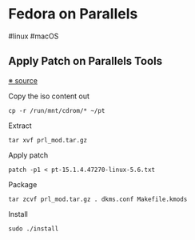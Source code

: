 # Fedora on Parallels

#linux #macOS

## Apply Patch on Parallels Tools

[※ source](https://forum.parallels.com/threads/patch-for-kernel-5-6.349625/#post-866127)

Copy the iso content out

```
cp -r /run/mnt/cdrom/* ~/pt
```

Extract

```
tar xvf prl_mod.tar.gz
```

Apply patch

```
patch -p1 < pt-15.1.4.47270-linux-5.6.txt
```

Package

```
tar zcvf prl_mod.tar.gz . dkms.conf Makefile.kmods
```

Install

```
sudo ./install
```